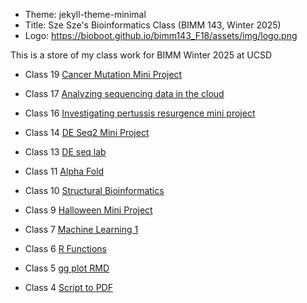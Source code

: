 
- Theme: jekyll-theme-minimal
- Title: Sze Sze's Bioinformatics Class (BIMM 143, Winter 2025)
- Logo: https://bioboot.github.io/bimm143_F18/assets/img/logo.png

This is a store of my class work for BIMM Winter 2025 at UCSD 


- Class 19 [Cancer Mutation Mini Project](https://htmlpreview.github.io/?https://github.com/ilovematchacell/bimm143/blob/main/lab%2019.html)
  
- Class 17 [Analyzing sequencing data in the cloud](https://htmlpreview.github.io?https://github.com/ilovematchacell/bimm143/blob/main/class%2017%20hw.nb.html)
- Class 16 [Investigating pertussis resurgence mini project](https://htmlpreview.github.io/?https://github.com/ilovematchacell/bimm143/blob/main/lab%2018.html)
- Class 14 [DE Seq2 Mini Project](https://htmlpreview.github.io/?https://github.com/ilovematchacell/bimm143/blob/main/class14.html)
  
- Class 13 [DE seq lab](https://htmlpreview.github.io/?https://github.com/ilovematchacell/bimm143/blob/main/Class%2013/class%2013.html)
  
- Class 11 [Alpha Fold](https://htmlpreview.github.io/?https://github.com/ilovematchacell/bimm143/blob/main/class11.html)
- Class 10 [Structural Bioinformatics](https://htmlpreview.github.io/?https://github.com/ilovematchacell/bimm143/blob/main/class10.pdf) 

- Class 9 [Halloween Mini Project](https://htmlpreview.github.io/?https://github.com/ilovematchacell/bimm143/blob/main/class09.html)
- Class 7 [Machine Learning 1](https://htmlpreview.github.io/?https://github.com/ilovematchacell/bimm143/blob/main/class07.pdf)
- Class 6 [R Functions](https://htmlpreview.github.io/?https://github.com/ilovematchacell/bimm143/blob/main/Homework%206.html)
- Class 5 [gg plot RMD](https://htmlpreview.github.io/?https://github.com/ilovematchacell/bimm143/blob/main/class05.pdf)

- Class 4 [Script to PDF](https://htmlpreview.github.io/?https://github.com/ilovematchacell/bimm143/blob/main/Class_4_intro_to_r-converted.html)
  





  






